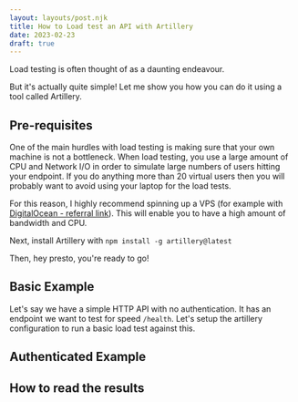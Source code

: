 ```yaml
---
layout: layouts/post.njk
title: How to Load test an API with Artillery
date: 2023-02-23
draft: true
---
```


Load testing is often thought of as a daunting endeavour.

But it's actually quite simple! Let me show you how you can do it using a tool called Artillery.

## Pre-requisites

One of the main hurdles with load testing is making sure that your own machine is not a bottleneck. When load testing, you use a large amount of CPU and Network I/O in order to simulate large numbers of users hitting your endpoint. If you do anything more than 20 virtual users then you will probably want to avoid using your laptop for the load tests.

For this reason, I highly recommend spinning up a VPS (for example with [DigitalOcean - referral link](https://m.do.co/c/1bde5ebad5ef)). This will enable you to have a high amount of bandwidth and CPU.

Next, install Artillery with `npm install -g artillery@latest`

Then, hey presto, you're ready to go!

## Basic Example

Let's say we have a simple HTTP API with no authentication. It has an endpoint we want to test for speed `/health`. Let's setup the artillery configuration to run a basic load test against this.

## Authenticated Example

## How to read the results
